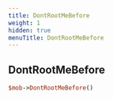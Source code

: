 ```yaml
---
title: DontRootMeBefore
weight: 1
hidden: true
menuTitle: DontRootMeBefore
---
```

## DontRootMeBefore
```perl
$mob->DontRootMeBefore()
```